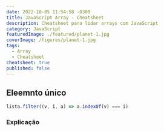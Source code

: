 ```yaml
---
date: 2022-10-05 11:54:58 -0300
title: JavaScript Array - Cheatsheet
description: Cheatsheet para lidar arrays com JavaScript
category: JavaScript
featuredImage: ./featured/planet-1.jpg
coverImage: /figures/planet-1.jpg
tags:
  - Array
  - Cheatsheet
cheatsheet: true
published: false
---
```


## Eleemnto único

```javascript
lista.filter((v, i, a) => a.indexOf(v) === i)
```

### Explicação
